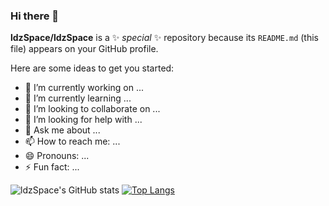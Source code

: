 ### Hi there 👋


**ldzSpace/ldzSpace** is a ✨ _special_ ✨ repository because its `README.md` (this file) appears on your GitHub profile.

Here are some ideas to get you started:

- 🔭 I’m currently working on ...
- 🌱 I’m currently learning ...
- 👯 I’m looking to collaborate on ...
- 🤔 I’m looking for help with ...
- 💬 Ask me about ...
- 📫 How to reach me: ...
- 😄 Pronouns: ...
- ⚡ Fun fact: ...

![ldzSpace's GitHub stats](https://github-readme-stats.vercel.app/api?username=ldzSpace&show_icons=true)
[![Top Langs](https://github-readme-stats.vercel.app/api/top-langs/?username=ldzSpace)](https://github.com/ldzSpace/github-readme-stats)
